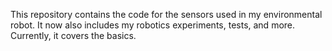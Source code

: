 This repository contains the code for the sensors used in my environmental robot. It now also includes my robotics experiments, tests, and more. Currently, it covers the basics. 
